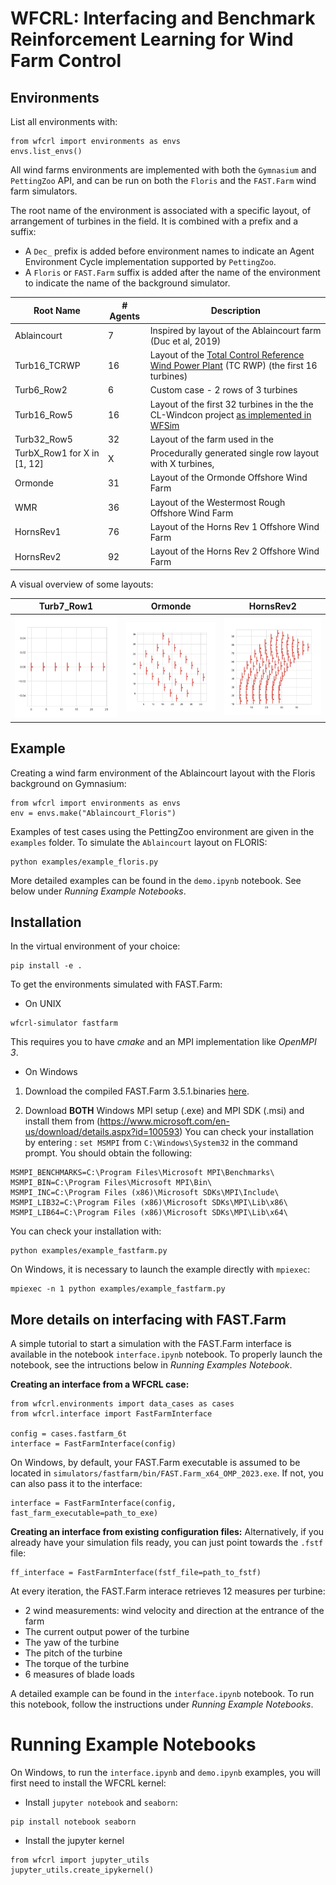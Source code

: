 # WFCRL: Interfacing and Benchmark Reinforcement Learning for Wind Farm Control

## Environments

List all environments with:

```
from wfcrl import environments as envs
envs.list_envs()
```

All wind farms environments are implemented with both the `Gymnasium` and `PettingZoo` API, and can be run on both the `Floris` and the `FAST.Farm` wind farm simulators.

The root name of the environment is associated with a specific layout, of arrangement of turbines in the field. It is combined with a prefix and a suffix:
- A `Dec_` prefix is added before environment names to indicate an Agent Environment Cycle implementation supported by `PettingZoo`.
- A `Floris` or `FAST.Farm` suffix is added after the name of the environment to indicate the name of the background simulator.


| Root Name          | **\# Agents** | **Description**     |
|----------------------------------|--------------------|--------------------------------------------------------------------------------------|
| Ablaincourt                      | 7                  | Inspired by layout of the Ablaincourt farm    (Duc et al, 2019)            |
| Turb16_TCRWP                    | 16                 | Layout of the [Total Control Reference Wind Power Plant](https://farmconners.readthedocs.io/en/latest/provided_data_sets.html) (TC RWP) (the first 16 turbines)   |
| Turb6_Row2                      | 6                  | Custom case  - 2 rows of 3 turbines                                  |
| Turb16_Row5                     | 16                 | Layout of the first 32 turbines in the the CL-Windcon project [as implemented in WFSim](https://github.com/TUDelft-DataDrivenControl/WFSim/blob/master/layoutDefinitions/layoutSet_clwindcon_80turb.m)           |
| Turb32_Row5                     | 32                 | Layout of the farm used in the                            |
| TurbX_Row1 for X in [1, 12] | X                  | Procedurally generated single row layout with X turbines, |
| Ormonde                          | 31                 | Layout of the Ormonde Offshore Wind Farm                                             |
| WMR                              | 36                 | Layout of the Westermost Rough Offshore Wind Farm                                    |
| HornsRev1                        | 76                 | Layout of the Horns Rev 1 Offshore Wind Farm                                         |
| HornsRev2                        | 92                 | Layout of the Horns Rev 2 Offshore Wind Farm                                         |

A visual overview of some layouts:

| Turb7_Row1      | Ormonde | HornsRev2     |
|----------------------------------|--------------------|--------------------------------------------------------------------------------------|
|<img src="docs/layouts/layoutTurb7_Row1.svg" >   | <img src="docs/layouts/layoutOrmonde.svg" >   | <img src="docs/layouts/layoutHornsRev2.svg" >   |


## Example

Creating a wind farm environment of the Ablaincourt layout with the Floris background on Gymnasium:

```
from wfcrl import environments as envs
env = envs.make("Ablaincourt_Floris")
```

Examples of test cases using the PettingZoo environment are given in the `examples` folder. To simulate the `Ablaincourt` layout on FLORIS:

```
python examples/example_floris.py
```

More detailed examples can be found in the `demo.ipynb` notebook. See below under *Running Example Notebooks*.

## Installation

In the virtual environment of your choice:

```
pip install -e .
```

To get the environments simulated with FAST.Farm:

- On UNIX
```
wfcrl-simulator fastfarm
```

This requires you to have *cmake* and an MPI implementation like *OpenMPI 3*.

- On Windows

1. Download the compiled FAST.Farm 3.5.1.binaries [here](https://github.com/OpenFAST/openfast/releases/tag/v3.5.1).

2. Download **BOTH** Windows MPI setup (.exe) and MPI SDK (.msi) and install them from (https://www.microsoft.com/en-us/download/details.aspx?id=100593)
You can check your installation by entering : `set MSMPI` from `C:\Windows\System32` in the command prompt. You should obtain the following:

```
MSMPI_BENCHMARKS=C:\Program Files\Microsoft MPI\Benchmarks\
MSMPI_BIN=C:\Program Files\Microsoft MPI\Bin\
MSMPI_INC=C:\Program Files (x86)\Microsoft SDKs\MPI\Include\
MSMPI_LIB32=C:\Program Files (x86)\Microsoft SDKs\MPI\Lib\x86\
MSMPI_LIB64=C:\Program Files (x86)\Microsoft SDKs\MPI\Lib\x64\
```

You can check your installation with:

```
python examples/example_fastfarm.py
```

On Windows, it is necessary to launch the example directly with `mpiexec`:
```
mpiexec -n 1 python examples/example_fastfarm.py
```

## More details on interfacing with FAST.Farm

A simple tutorial to start a simulation with the FAST.Farm interface is available in the notebook `interface.ipynb` notebook. To properly launch the notebook, see the intructions below in *Running Examples Notebook*.

**Creating an interface from a WFCRL case:**

```
from wfcrl.environments import data_cases as cases
from wfcrl.interface import FastFarmInterface

config = cases.fastfarm_6t
interface = FastFarmInterface(config)
```

On Windows, by default, your FAST.Farm executable is assumed to be located in `simulators/fastfarm/bin/FAST.Farm_x64_OMP_2023.exe`. If not, you can also pass it to the interface:

```
interface = FastFarmInterface(config, fast_farm_executable=path_to_exe)
```


**Creating an interface from existing configuration files:**
Alternatively, if you already have your simulation fils ready, you can just point towards the `.fstf` file:
```
ff_interface = FastFarmInterface(fstf_file=path_to_fstf)
```


At every iteration, the FAST.Farm interace retrieves 12 measures per turbine:
- 2 wind measurements: wind velocity and direction at the entrance of the farm
- The current output power of the turbine
- The yaw of the turbine
- The pitch of the turbine
- The torque of the turbine
- 6 measures of blade loads

A detailed example can be found in the `interface.ipynb` notebook. To run this notebook, follow the instructions under *Running Example Notebooks*.


# Running Example Notebooks

On Windows, to run the `interface.ipynb` and `demo.ipynb` examples, you will first need to install the WFCRL kernel:

- Install `jupyter notebook` and `seaborn`:

```
pip install notebook seaborn
```

- Install the jupyter kernel

```
from wfcrl import jupyter_utils
jupyter_utils.create_ipykernel()
```
